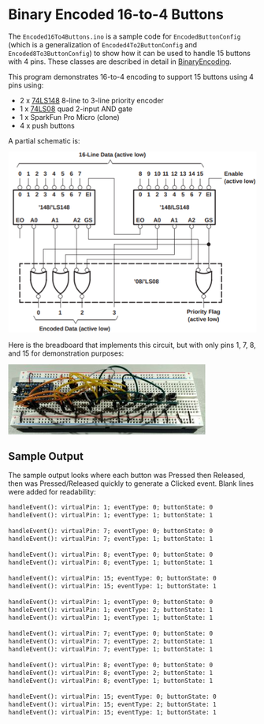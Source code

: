 # Binary Encoded 16-to-4 Buttons

The `Encoded16To4Buttons.ino` is a sample code for `EncodedButtonConfig`
(which is a generalization of `Encoded4To2ButtonConfig` and
`Encoded8To3ButtonConfig`) to show how it can be used to handle
15 buttons with 4 pins. These classes are described in detail in
[BinaryEncoding](../../docs/binary_encoding/README.md).

This program demonstrates 16-to-4 encoding to support 15 buttons using 4 pins
using:

* 2 x [74LS148](https://www.ti.com/product/SN74LS148) 8-line to 3-line
  priority encoder
* 1 x [74LS08](https://www.ti.com/lit/ds/symlink/sn54ls08.pdf) quad 2-input AND
  gate
* 1 x SparkFun Pro Micro (clone)
* 4 x push buttons

A partial schematic is:

![Schematic 74LS148](../../docs/binary_encoding/encoded_16to4_74ls148.png)

Here is the breadboard that implements this circuit, but with only pins 1, 7, 8,
and 15 for demonstration purposes:

![Breadboard 74LS148](breadboard_16to4_74ls148_small.jpg)

## Sample Output

The sample output looks where each button was Pressed then Released, then was
Pressed/Released quickly to generate a Clicked event. Blank lines were added for
readability:

```
handleEvent(): virtualPin: 1; eventType: 0; buttonState: 0
handleEvent(): virtualPin: 1; eventType: 1; buttonState: 1

handleEvent(): virtualPin: 7; eventType: 0; buttonState: 0
handleEvent(): virtualPin: 7; eventType: 1; buttonState: 1

handleEvent(): virtualPin: 8; eventType: 0; buttonState: 0
handleEvent(): virtualPin: 8; eventType: 1; buttonState: 1

handleEvent(): virtualPin: 15; eventType: 0; buttonState: 0
handleEvent(): virtualPin: 15; eventType: 1; buttonState: 1

handleEvent(): virtualPin: 1; eventType: 0; buttonState: 0
handleEvent(): virtualPin: 1; eventType: 2; buttonState: 1
handleEvent(): virtualPin: 1; eventType: 1; buttonState: 1

handleEvent(): virtualPin: 7; eventType: 0; buttonState: 0
handleEvent(): virtualPin: 7; eventType: 2; buttonState: 1
handleEvent(): virtualPin: 7; eventType: 1; buttonState: 1

handleEvent(): virtualPin: 8; eventType: 0; buttonState: 0
handleEvent(): virtualPin: 8; eventType: 2; buttonState: 1
handleEvent(): virtualPin: 8; eventType: 1; buttonState: 1

handleEvent(): virtualPin: 15; eventType: 0; buttonState: 0
handleEvent(): virtualPin: 15; eventType: 2; buttonState: 1
handleEvent(): virtualPin: 15; eventType: 1; buttonState: 1
```
